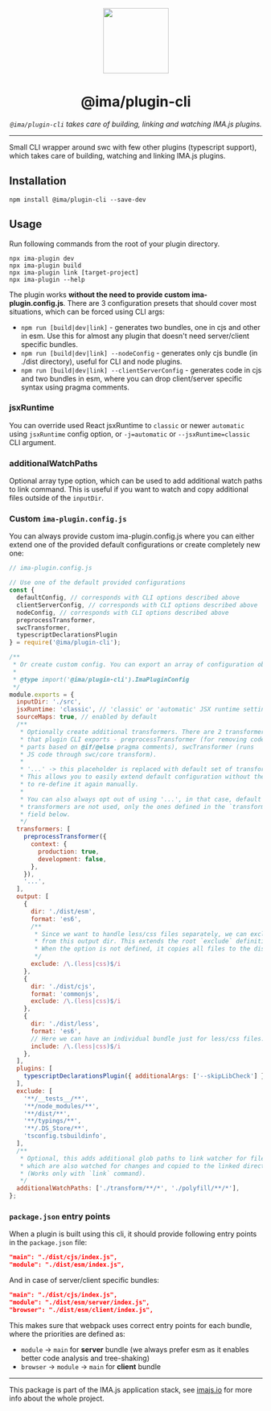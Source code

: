 <p align="center">
  <img height="130" src="https://imajs.io/img/imajs-logo.png">
</p>

<h1 align="center">@ima/plugin-cli</h1>
  <p align="center"><i><code>@ima/plugin-cli</code> takes care of building, linking and watching IMA.js plugins.</i>
</p>

---

Small CLI wrapper around swc with few other plugins (typescript support), which takes care of building, watching and linking IMA.js plugins.

## Installation

```
npm install @ima/plugin-cli --save-dev
```


## Usage

Run following commands from the root of your plugin directory.

```
npx ima-plugin dev
npx ima-plugin build
npx ima-plugin link [target-project]
npx ima-plugin --help
```

The plugin works **without the need to provide custom ima-plugin.config.js**. There are 3 configuration presets that should cover most situations, which can be forced using CLI args:
 - `npm run [build|dev|link]` - generates two bundles, one in cjs and other in esm. Use this for almost any plugin that doesn't need server/client specific bundles.
 - `npm run [build|dev|link] --nodeConfig` - generates only cjs bundle (in ./dist directory), useful for CLI and node plugins.
 - `npm run [build|dev|link] --clientServerConfig` - generates code in cjs and two bundles in esm, where you can drop client/server specific syntax using pragma comments.

### jsxRuntime
You can override used React jsxRuntime to `classic` or newer `automatic` using `jsxRuntime` config option, or `-j=automatic` or `--jsxRuntime=classic` CLI argument.

### additionalWatchPaths
Optional array type option, which can be used to add additional watch paths to link command. This is useful if you want to watch and copy additional files outside of the `inputDir`.

### Custom `ima-plugin.config.js`
You can always provide custom ima-plugin.config.js where you can either extend one of the provided default configurations or create completely new one:

```js
// ima-plugin.config.js

// Use one of the default provided configurations
const {
  defaultConfig, // corresponds with CLI options described above
  clientServerConfig, // corresponds with CLI options described above
  nodeConfig, // corresponds with CLI options described above
  preprocessTransformer,
  swcTransformer,
  typescriptDeclarationsPlugin
} = require('@ima/plugin-cli');

/**
 * Or create custom config. You can export an array of configuration objects to support multiple configurations.
 *
 * @type import('@ima/plugin-cli').ImaPluginConfig
 */
module.exports = {
  inputDir: './src',
  jsxRuntime: 'classic', // 'classic' or 'automatic' JSX runtime settings
  sourceMaps: true, // enabled by default
  /**
   * Optionally create additional transformers. There are 2 transformers
   * that plugin CLI exports - preprocessTransformer (for removing code
   * parts based on @if/@else pragma comments), swcTransformer (runs
   * JS code through swc/core transform).
   *
   * '...' -> this placeholder is replaced with default set of transformers.
   * This allows you to easily extend default configuration without the need
   * to re-define it again manually.
   *
   * You can also always opt out of using '...', in that case, default
   * transformers are not used, only the ones defined in the `transformers`
   * field below.
   */
  transformers: [
    preprocessTransformer({
      context: {
        production: true,
        development: false,
      },
    }),
    '...',
  ],
  output: [
    {
      dir: './dist/esm',
      format: 'es6',
      /**
       * Since we want to handle less/css files separately, we can exclude them
       * from this output dir. This extends the root `exclude` definition.
       * When the option is not defined, it copies all files to the dist folder.
       */
      exclude: /\.(less|css)$/i
    },
    {
      dir: './dist/cjs',
      format: 'commonjs',
      exclude: /\.(less|css)$/i
    },
    {
      dir: './dist/less',
      format: 'es6',
      // Here we can have an individual bundle just for less/css files.
      include: /\.(less|css)$/i
    },
  ],
  plugins: [
    typescriptDeclarationsPlugin({ additionalArgs: ['--skipLibCheck'] }),
  ],
  exclude: [
    '**/__tests__/**',
    '**/node_modules/**',
    '**/dist/**',
    '**/typings/**',
    '**/.DS_Store/**',
    'tsconfig.tsbuildinfo',
  ],
  /**
   * Optional, this adds additional glob paths to link watcher for files
   * which are also watched for changes and copied to the linked directory.
   * (Works only with `link` command).
   */
  additionalWatchPaths: ['./transform/**/*', './polyfill/**/*'],
};
```

### `package.json` entry points

When a plugin is built using this cli, it should provide following entry points in the `package.json` file:

```json
"main": "./dist/cjs/index.js",
"module": "./dist/esm/index.js",
```

And in case of server/client specific bundles:

```json
"main": "./dist/cjs/index.js",
"module": "./dist/esm/server/index.js",
"browser": "./dist/esm/client/index.js",
```

This makes sure that webpack uses correct entry points for each bundle, where the priorities are defined as:
- `module` -> `main` for **server** bundle (we always prefer esm as it enables better code analysis and tree-shaking)
- `browser` -> `module` -> `main` for **client** bundle

---

This package is part of the IMA.js application stack, see [imajs.io](https://imajs.io/) for more info about the whole project.
